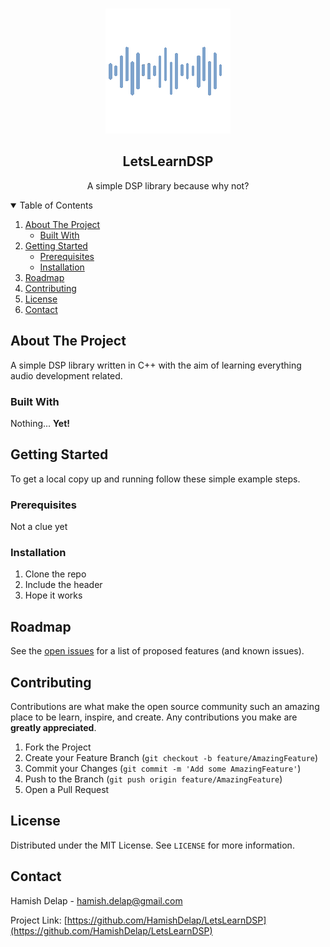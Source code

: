 

<!-- PROJECT LOGO -->
<br />
<p align="center">
  <a href="https://github.com/othneildrew/Best-README-Template">
    <img src="logo1.png" alt="Logo" width="200" height="200">
  </a>

  <h2 align="center"> LetsLearnDSP </h2>

  <p align="center">
    A simple DSP library because why not?
  </p>
</p>



<!-- TABLE OF CONTENTS -->
<details open="open">
  <summary>Table of Contents</summary>
  <ol>
    <li>
      <a href="#about-the-project">About The Project</a>
      <ul>
        <li><a href="#built-with">Built With</a></li>
      </ul>
    </li>
    <li>
      <a href="#getting-started">Getting Started</a>
      <ul>
        <li><a href="#prerequisites">Prerequisites</a></li>
        <li><a href="#installation">Installation</a></li>
      </ul>
    </li>
    <li><a href="#roadmap">Roadmap</a></li>
    <li><a href="#contributing">Contributing</a></li>
    <li><a href="#license">License</a></li>
    <li><a href="#contact">Contact</a></li>
  </ol>
</details>



<!-- ABOUT THE PROJECT -->
## About The Project

A simple DSP library written in C++ with the aim of learning everything audio development related.

### Built With

Nothing... **Yet!**



<!-- GETTING STARTED -->
## Getting Started

To get a local copy up and running follow these simple example steps.

### Prerequisites

Not a clue yet

### Installation

1. Clone the repo
2. Include the header
3. Hope it works


<!-- ROADMAP -->
## Roadmap

See the [open issues](https://github.com/HamishDelap/LetsLearnDSP) for a list of proposed features (and known issues).



<!-- CONTRIBUTING -->
## Contributing

Contributions are what make the open source community such an amazing place to be learn, inspire, and create. Any contributions you make are **greatly appreciated**.

1. Fork the Project
2. Create your Feature Branch (`git checkout -b feature/AmazingFeature`)
3. Commit your Changes (`git commit -m 'Add some AmazingFeature'`)
4. Push to the Branch (`git push origin feature/AmazingFeature`)
5. Open a Pull Request



<!-- LICENSE -->
## License

Distributed under the MIT License. See `LICENSE` for more information.



<!-- CONTACT -->
## Contact

Hamish Delap - hamish.delap@gmail.com

Project Link: [https://github.com/HamishDelap/LetsLearnDSP](https://github.com/HamishDelap/LetsLearnDSP)


